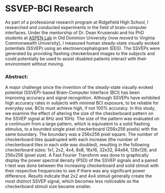 # SSVEP-BCI Research
As part of a professional research program at Ridgefield High School, I researched and conducted experiments in the field of brain-computer interfaces. Under the mentorship of Dr. Dean Krusienski and his PhD students at [ASPEN Lab](https://sites.google.com/vcu.edu/aspenlab) in Old Dominion University (now moved to Virginia Commonwealth University), I measured human steady-state visually evoked potentials (SSVEP) using an electroencephalogram (EEG). The SSVEPs were generated by providing flashing checkerboard images to the subjects and could potentially be used to assist disabled patients interact with their environment without moving.

### **Abstract**:
A major challenge since the invention of the steady-state visually evoked potential (SSVEP)-based Brain-Computer Interface (BCI) has been improving accuracy and signal recognition. Although SSVEPs have exhibited high accuracy rates in subjects with minimal BCI exposure, to be reliable for everyday use, BCIs must achieve high, if not 100% accuracy. In this study, we examine the effect of altering the size of the checkerboard pattern on the SSVEP signal at 6Hz and 10Hz. The size of the pattern was evaluated on a continuum from a large pattern, which is equivalent to a solid flashing stimulus, to a bounded single pixel checkerboard (256x256 pixels) with the same boundary. The boundary was a 256x256 pixel square. The number of checkerboard tiles quadrupled with each increase (the number of checkerboard tiles in each side was doubled), resulting in the following checkerboard sizes: 1x1, 2x2, 4x4, 8x8, 16x16, 32x32, 64x64, 128x128, and 256x256 (pixel size). A Fast Fourier Transform was done to graphically display the power spectral density (PSD) of the SSVEP signals and a paired t-test was done between the increasing checkerboard and solid stimuli with their respective frequencies to see if there was any significant power difference. Results indicate that 2x2 and 4x4 stimuli generally create the most distinct SSVEP signal, which becomes less noticeable as the checkerboard stimuli size became smaller.
